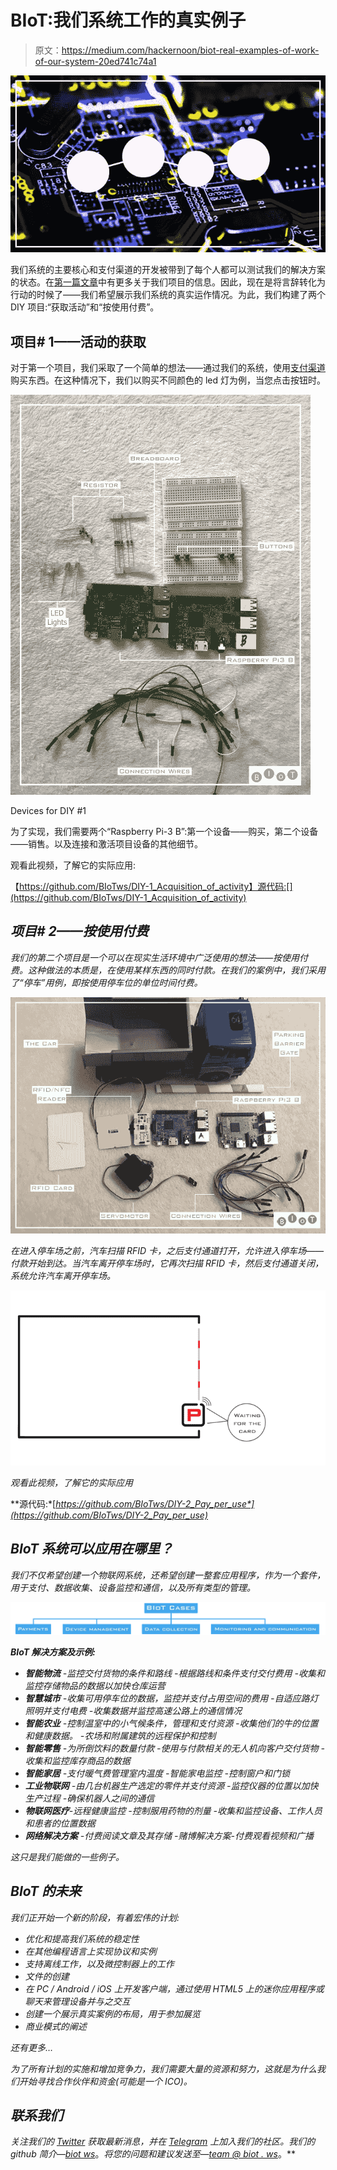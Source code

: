 # BIoT:我们系统工作的真实例子

> 原文：<https://medium.com/hackernoon/biot-real-examples-of-work-of-our-system-20ed741c74a1>

![](img/fb4a95da2c6f2c315753aac143a4fb02.png)

我们系统的主要核心和支付渠道的开发被带到了每个人都可以测试我们的解决方案的状态。在[第一篇文章](/@BIoT/welcome-to-biot-iot-solutions-on-byteball-platform-94c4d7640f03)中有更多关于我们项目的信息。因此，现在是将言辞转化为行动的时候了——我们希望展示我们系统的真实运作情况。为此，我们构建了两个 DIY 项目:“获取活动”和“按使用付费”。

## 项目# 1——活动的获取

对于第一个项目，我们采取了一个简单的想法——通过我们的系统，使用[支付渠道](https://docs.google.com/document/d/19s4LYDfbWDREzVzUwxPuoKANeIGOgPGKV2zI9jTsPSg/edit#)购买东西。在这种情况下，我们以购买不同颜色的 led 灯为例，当您点击按钮时。

![](img/d772c4b205993a3b0b0395d056687c05.png)

Devices for DIY #1

为了实现，我们需要两个“Raspberry Pi-3 B”:第一个设备——购买，第二个设备——销售。以及连接和激活项目设备的其他细节。

观看此视频，了解它的实际应用:

【https://github.com/BIoTws/DIY-1_Acquisition_of_activity】源代码:[](https://github.com/BIoTws/DIY-1_Acquisition_of_activity)

## *项目# 2——按使用付费*

*我们的第二个项目是一个可以在现实生活环境中广泛使用的想法——按使用付费。这种做法的本质是，在使用某样东西的同时付款。在我们的案例中，我们采用了“停车”用例，即按使用停车位的单位时间付费。*

*![](img/4450cb1c254221a3e3b7426e9d139aa9.png)*

*在进入停车场之前，汽车扫描 RFID 卡，之后支付通道打开，允许进入停车场——付款开始到达。当汽车离开停车场时，它再次扫描 RFID 卡，然后支付通道关闭，系统允许汽车离开停车场。*

*![](img/66278bbd1ecd3bce260f43f92de1fd4b.png)*

*观看此视频，了解它的实际应用*

**源代码:*[*https://github.com/BIoTws/DIY-2_Pay_per_use*](https://github.com/BIoTws/DIY-2_Pay_per_use)*

## *BIoT 系统可以应用在哪里？*

*我们不仅希望创建一个物联网系统，还希望创建一整套应用程序，作为一个套件，用于支付、数据收集、设备监控和通信，以及所有类型的管理。*

*![](img/a615f70af407adc30c304d960e22c99c.png)*

***BIoT 解决方案及示例:***

*   ***智能物流**
    -监控交付货物的条件和路线
    -根据路线和条件支付交付费用
    -收集和监控存储物品的数据以加快仓库运营*
*   ***智慧城市**
    -收集可用停车位的数据，监控并支付占用空间的费用
    -自适应路灯照明并支付电费
    -收集数据并监控高速公路上的通信情况*
*   ***智能农业**
    -控制温室中的小气候条件，管理和支付资源
    -收集他们的牛的位置和健康数据。
    -农场和附属建筑的远程保护和控制*
*   ***智能零售**
    -为所倒饮料的数量付款
    -使用与付款相关的无人机向客户交付货物
    -收集和监控库存商品的数据*
*   ***智能家居**
    -支付暖气费管理室内温度
    -智能家电监控
    -控制窗户和门锁*
*   ***工业物联网**
    -由几台机器生产选定的零件并支付资源
    -监控仪器的位置以加快生产过程
    -确保机器人之间的通信*
*   ***物联网医疗**-远程健康监控
    -控制服用药物的剂量
    -收集和监控设备、工作人员和患者的位置数据*
*   ***网络解决方案** -付费阅读文章及其存储
    -赌博解决方案-付费观看视频和广播*

*这只是我们能做的一些例子。*

## *BIoT 的未来*

*我们正开始一个新的阶段，有着宏伟的计划:*

*   *优化和提高我们系统的稳定性*
*   *在其他编程语言上实现协议和实例*
*   *支持离线工作，以及微控制器上的工作*
*   *文件的创建*
*   *在 PC / Android / iOS 上开发客户端，通过使用 HTML5 上的迷你应用程序或聊天来管理设备并与之交互*
*   *创建一个展示真实案例的布局，用于参加展览*
*   *商业模式的阐述*

*还有更多…*

*为了所有计划的实施和增加竞争力，我们需要大量的资源和努力，这就是为什么我们开始寻找合作伙伴和资金(可能是一个 ICO)。*

## *联系我们*

*关注我们的 [*Twitter*](https://twitter.com/BIoT_ws) 获取最新消息，并在 [*Telegram*](https://t.me/BIoTOfficial) 上加入我们的社区。我们的 github 简介—[*biot ws*](https://github.com/BIoTws/biot-core)*。*将您的问题和建议发送至—[*team @ biot . ws*](mailto:team@biot.ws)*。**